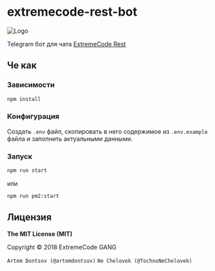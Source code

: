# extremecode-rest-bot
![Logo](https://encrypted-tbn0.gstatic.com/images?q=tbn:ANd9GcQjQVvfPpFJKR_dzyz9GgeAPn5CO52hPOi262ARNjz-r_ASFcIm)

Telegram бот для чата [ExtremeCode Rest](https://t.me/extremecode_rest)

## Че как

### Зависимости

```bash
npm install
```
### Конфигурация
Создать ```.env``` файл, скопировать в него содержимое из ```.env.example``` файла и заполнить актуальными данными.

### Запуск
```bash
npm run start
```
или 
```bash
npm run pm2:start
```

## Лицензия

**The MIT License (MIT)**

Copyright © 2018 ExtremeCode GANG

```Artem Dontsov (@artemdontsov)```
```Ne Chelovek (@TochnoNeChelovek)```
